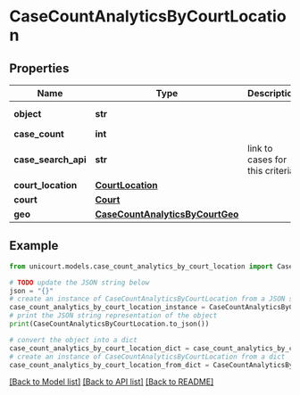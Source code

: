 # CaseCountAnalyticsByCourtLocation


## Properties

Name | Type | Description | Notes
------------ | ------------- | ------------- | -------------
**object** | **str** |  | [default to 'CaseCountAnalyticsByCourtLocation']
**case_count** | **int** |  | 
**case_search_api** | **str** | link to cases for this criteria. | 
**court_location** | [**CourtLocation**](CourtLocation.md) |  | 
**court** | [**Court**](Court.md) |  | 
**geo** | [**CaseCountAnalyticsByCourtGeo**](CaseCountAnalyticsByCourtGeo.md) |  | 

## Example

```python
from unicourt.models.case_count_analytics_by_court_location import CaseCountAnalyticsByCourtLocation

# TODO update the JSON string below
json = "{}"
# create an instance of CaseCountAnalyticsByCourtLocation from a JSON string
case_count_analytics_by_court_location_instance = CaseCountAnalyticsByCourtLocation.from_json(json)
# print the JSON string representation of the object
print(CaseCountAnalyticsByCourtLocation.to_json())

# convert the object into a dict
case_count_analytics_by_court_location_dict = case_count_analytics_by_court_location_instance.to_dict()
# create an instance of CaseCountAnalyticsByCourtLocation from a dict
case_count_analytics_by_court_location_from_dict = CaseCountAnalyticsByCourtLocation.from_dict(case_count_analytics_by_court_location_dict)
```
[[Back to Model list]](../README.md#documentation-for-models) [[Back to API list]](../README.md#documentation-for-api-endpoints) [[Back to README]](../README.md)


